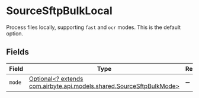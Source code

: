 # SourceSftpBulkLocal

Process files locally, supporting `fast` and `ocr` modes. This is the default option.


## Fields

| Field                                                                                                             | Type                                                                                                              | Required                                                                                                          | Description                                                                                                       |
| ----------------------------------------------------------------------------------------------------------------- | ----------------------------------------------------------------------------------------------------------------- | ----------------------------------------------------------------------------------------------------------------- | ----------------------------------------------------------------------------------------------------------------- |
| `mode`                                                                                                            | [Optional<? extends com.airbyte.api.models.shared.SourceSftpBulkMode>](../../models/shared/SourceSftpBulkMode.md) | :heavy_minus_sign:                                                                                                | N/A                                                                                                               |